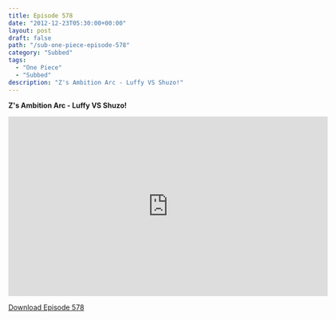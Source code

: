 ```yaml
---
title: Episode 578
date: "2012-12-23T05:30:00+00:00"
layout: post
draft: false
path: "/sub-one-piece-episode-578"
category: "Subbed"
tags:
  - "One Piece"
  - "Subbed"
description: "Z's Ambition Arc - Luffy VS Shuzo!"
---
```


**Z's Ambition Arc - Luffy VS Shuzo!**

<iframe width="640" height="360" src="https://www.rapidvideo.com/e/G6FRPFIDAW" frameborder="0" marginwidth=0 marginheight=0 scrolling=no allowfullscreen></iframe>

<a href="http://ouo.io/qs/eCodkFEQ?s=https://rapidvid.to/d/https://www.rapidvideo.com/e/G6FRPFIDAW">Download Episode 578</a>
